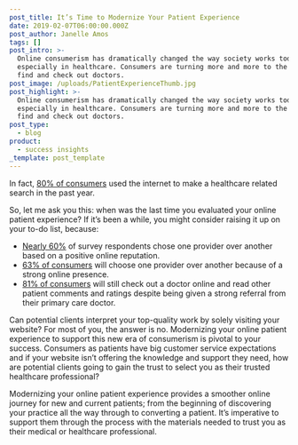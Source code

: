 ```yaml
---
post_title: It’s Time to Modernize Your Patient Experience
date: 2019-02-07T06:00:00.000Z
post_author: Janelle Amos
tags: []
post_intro: >-
  Online consumerism has dramatically changed the way society works today,
  especially in healthcare. Consumers are turning more and more to the web to
  find and check out doctors.
post_image: /uploads/PatientExperienceThumb.jpg
post_highlight: >-
  Online consumerism has dramatically changed the way society works today,
  especially in healthcare. Consumers are turning more and more to the web to
  find and check out doctors.
post_type:
  - blog
product:
  - success insights
_template: post_template
---
```


In fact, [80% of consumers](https://www.digitalcommerce360.com/2018/05/22/even-with-a-referral-80-of-patients-still-check-out-doctors-online/) used the internet to make a healthcare related search in the past year.

So, let me ask you this: when was the last time you evaluated your online patient experience? If it’s been a while, you might consider raising it up on your to-do list, because:

* [Nearly 60%](https://www.digitalcommerce360.com/2018/05/22/even-with-a-referral-80-of-patients-still-check-out-doctors-online/) of survey respondents chose one provider over another based on a positive online reputation.
* [63% of consumers](https://www.digitalcommerce360.com/2018/05/22/even-with-a-referral-80-of-patients-still-check-out-doctors-online/) will choose one provider over another because of a strong online presence.
* [81% of consumers](https://www.digitalcommerce360.com/2018/05/22/even-with-a-referral-80-of-patients-still-check-out-doctors-online/) will still check out a doctor online and read other patient comments and ratings despite being given a strong referral from their primary care doctor.

Can potential clients interpret your top-quality work by solely visiting your website? For most of you, the answer is no. Modernizing your online patient experience to support this new era of consumerism is pivotal to your success. Consumers as patients have big customer service expectations and if your website isn’t offering the knowledge and support they need, how are potential clients going to gain the trust to select you as their trusted healthcare professional?

Modernizing your online patient experience provides a smoother online journey for new and current patients; from the beginning of discovering your practice all the way through to converting a patient. It’s imperative to support them through the process with the materials needed to trust you as their medical or healthcare professional.

